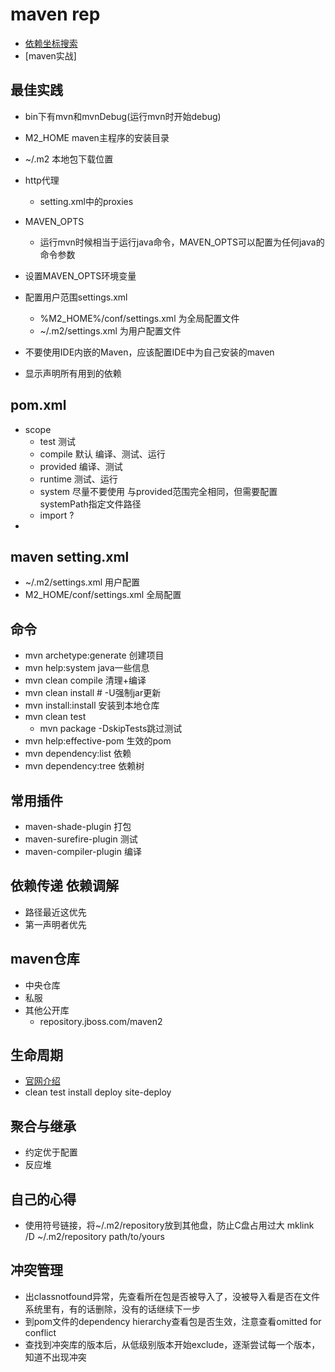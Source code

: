 # maven rep
* [依赖坐标搜索](http://search.maven.org/)
* [maven实战]

## 最佳实践
* bin下有mvn和mvnDebug(运行mvn时开始debug)
* M2_HOME maven主程序的安装目录
* ~/.m2 本地包下载位置
* http代理
	* setting.xml中的proxies
* MAVEN_OPTS
	* 运行mvn时候相当于运行java命令，MAVEN_OPTS可以配置为任何java的命令参数

* 设置MAVEN_OPTS环境变量
* 配置用户范围settings.xml
	* %M2_HOME%/conf/settings.xml 为全局配置文件
	* ~/.m2/settings.xml 为用户配置文件
* 不要使用IDE内嵌的Maven，应该配置IDE中为自己安装的maven

* 显示声明所有用到的依赖

## pom.xml
* scope
	* test 测试
	* compile 默认 编译、测试、运行
	* provided 编译、测试
	* runtime 测试、运行
	* system 尽量不要使用 与provided范围完全相同，但需要配置systemPath指定文件路径
	* import ?
* 

## maven setting.xml
* ~/.m2/settings.xml 用户配置
* M2_HOME/conf/settings.xml 全局配置

## 命令
* mvn archetype:generate 创建项目
* mvn help:system java一些信息
* mvn clean compile 清理+编译
* mvn clean install   # -U强制jar更新
* mvn install:install 安装到本地仓库
* mvn clean test
	* mvn package -DskipTests跳过测试
* mvn help:effective-pom 生效的pom
* mvn dependency:list 依赖
* mvn dependency:tree 依赖树

## 常用插件
* maven-shade-plugin 打包
* maven-surefire-plugin 测试
* maven-compiler-plugin 编译

## 依赖传递 依赖调解
* 路径最近这优先
* 第一声明者优先

## maven仓库
* 中央仓库
* 私服
* 其他公开库
	* repository.jboss.com/maven2

## 生命周期
* [官网介绍](http://maven.apache.org/guides/introduction/introduction-to-the-lifecycle.html)
* clean test install deploy site-deploy

## 聚合与继承

* 约定优于配置
* 反应堆

## 自己的心得
* 使用符号链接，将~/.m2/repository放到其他盘，防止C盘占用过大 mklink /D ~/.m2/repository path/to/yours

## 冲突管理
* 出classnotfound异常，先查看所在包是否被导入了，没被导入看是否在文件系统里有，有的话删除，没有的话继续下一步
* 到pom文件的dependency hierarchy查看包是否生效，注意查看omitted for conflict
* 查找到冲突库的版本后，从低级别版本开始exclude，逐渐尝试每一个版本，知道不出现冲突